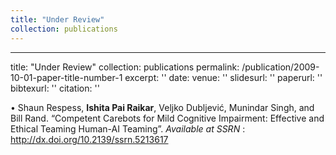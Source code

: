 ```yaml
---
title: "Under Review"
collection: publications
---
```


---
title: "Under Review"
collection: publications
permalink: /publication/2009-10-01-paper-title-number-1
excerpt: ''
date: 
venue: ''
slidesurl: ''
paperurl: ''
bibtexurl: ''
citation: ''

•	Shaun Respess, **Ishita Pai Raikar**, Veljko Dubljević, Munindar Singh, and Bill Rand. “Competent Carebots for Mild Cognitive Impairment: Effective and Ethical Teaming Human-AI Teaming”. *Available at SSRN* : http://dx.doi.org/10.2139/ssrn.5213617 
